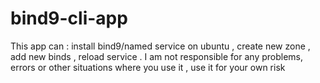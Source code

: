 
# bind9-cli-app
This app can : install bind9/named service on ubuntu , create new zone , add new binds , reload service . 
I am not responsible for any problems, errors or other situations where you use it , use it for your own risk

